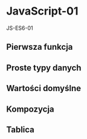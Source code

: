 # JavaScript-01
JS-ES6-01


## Pierwsza funkcja

## Proste typy danych

## Wartości domyślne

## Kompozycja

## Tablica